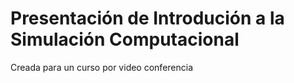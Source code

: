 # Presentación de Introdución a la Simulación Computacional
Creada para un curso por video conferencia
